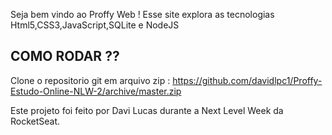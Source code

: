 Seja bem vindo ao Proffy Web  ! 
Esse site explora as tecnologias Html5,CSS3,JavaScript,SQLite e NodeJS

COMO RODAR ??
---------------------------------------------------------
Clone o repositorio git em arquivo zip :
https://github.com/davidlpc1/Proffy-Estudo-Online-NLW-2/archive/master.zip

 Este projeto foi feito por Davi Lucas durante a Next Level Week da RocketSeat.